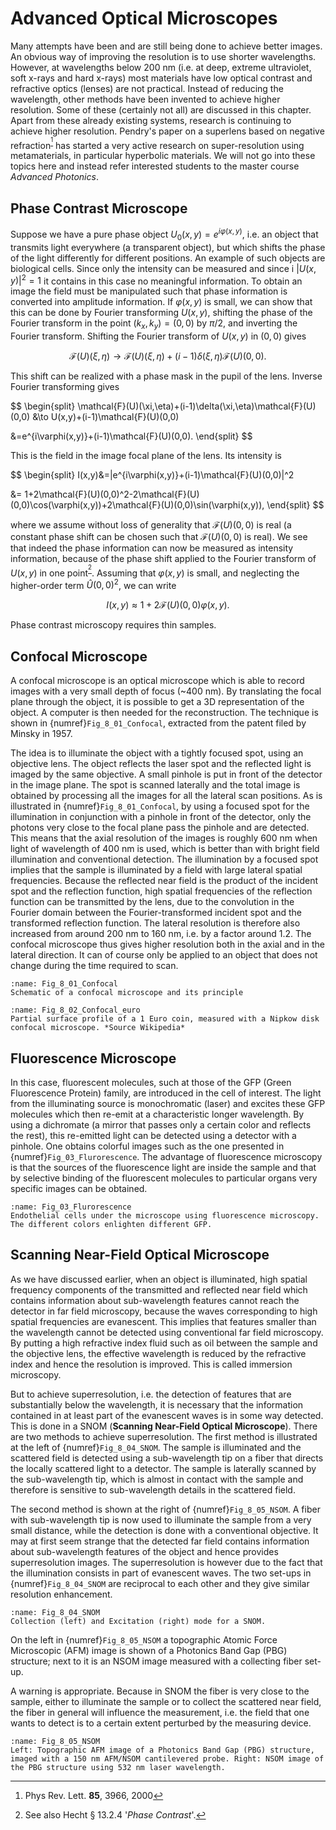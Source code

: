 # Advanced Optical Microscopes

Many attempts have been and are still being done to achieve better images. An obvious way of improving the resolution is to use shorter wavelengths. However, at wavelengths below 200 nm (i.e. at deep, extreme ultraviolet, soft x-rays and hard x-rays) most materials have low optical contrast and refractive optics (lenses) are not practical. Instead of reducing the wavelength, other methods have been invented to achieve higher resolution. Some of these (certainly not all) are discussed in this chapter.
Apart from these already existing systems, research is continuing to achieve higher resolution. Pendry's paper on a superlens based on negative refraction<sup>[^1]</sup> has started a very active research on super-resolution using metamaterials, in particular hyperbolic materials. We will not go into these topics here and instead refer interested students to the master course *Advanced Photonics*.

## Phase Contrast Microscope

Suppose we have a pure phase object $U_0(x,y)=e^{i\varphi(x,y)}$, i.e. an object that transmits light everywhere (a transparent object), but which shifts the phase of the light differently for different positions. An example of such objects are biological cells. Since only the intensity can be measured and since i $|U(x,y)|^2=1$ it contains in this case no meaningful information.
To obtain an image the field must be manipulated such that phase information is converted into amplitude information. If $\varphi(x,y)$ is small, we can show that this can be done by Fourier transforming $U(x,y)$, shifting the phase of the Fourier transform in the point $(k_x,k_y)=(0,0)$ by $\pi/2$, and inverting the Fourier transform. Shifting the Fourier transform of $U(x,y)$ in $(0,0)$ gives

$$
\mathcal{F}(U)\left(\xi,\eta\right)\to \mathcal{F}(U)(\xi,\eta)+(i-1)\delta(\xi,\eta)\mathcal{F}(U)(0,0).
$$

This shift can be realized with a phase mask in the pupil of the lens.
Inverse Fourier transforming gives

$$
\begin{split}
\mathcal{F}(U)(\xi,\eta)+(i-1)\delta(\xi,\eta)\mathcal{F}(U)(0,0) &\to U(x,y)+(i-1)\mathcal{F}(U)(0,0)


&=e^{i\varphi(x,y)}+(i-1)\mathcal{F}(U)(0,0).
\end{split}
$$

This is the field in the image focal plane of the lens. Its intensity is

$$
\begin{split}
I(x,y)&=|e^{i\varphi(x,y)}+(i-1)\mathcal{F}(U)(0,0)|^2


&= 1+2\mathcal{F}(U)(0,0)^2-2\mathcal{F}(U)(0,0)\cos(\varphi(x,y))+2\mathcal{F}(U)(0,0)\sin(\varphi(x,y)),
\end{split}
$$

where we assume without loss of generality that $\mathcal{F}(U)(0,0)$ is real (a constant phase shift can be chosen such that $\mathcal{F}(U)(0,0)$ is real).
We see that indeed the phase information can now be measured as intensity information, because of the phase shift applied to the Fourier transform of $U(x,y)$ in one point<sup>[^2]</sup>. Assuming that $\varphi(x,y)$ is small, and neglecting the higher-order term $\hat{U}(0,0)^2$, we can write

$$
I(x,y)\approx 1+2\mathcal{F}(U)(0,0)\varphi(x,y).
$$

Phase contrast microscopy requires thin samples.

## Confocal Microscope
A confocal microscope is an optical microscope which is able to record images with a very small depth of focus (~400 nm). By translating the focal plane through the object, it is possible to get a 3D representation of the object. A computer is then needed for the reconstruction.
The technique is shown in {numref}`Fig_8_01_Confocal`, extracted from the patent filed by Minsky in 1957.

The idea is to illuminate the object with a tightly focused spot, using an objective lens. The object reflects the laser spot and the reflected light is imaged by the same objective. A small pinhole is put in front of the detector in the image plane. The spot is scanned laterally and the total image is obtained by processing all the images for all the lateral scan positions.
As is illustrated in {numref}`Fig_8_01_Confocal`, by using a focused spot for the illumination in conjunction with a pinhole in front of the detector, only the photons very close to the focal plane pass the pinhole and are detected. This means that the axial resolution of the images is roughly 600 nm when light of wavelength of 400 nm is used, which is better than with bright field illumination and conventional detection. The illumination by a focused spot implies that the sample is illuminated by a field with large lateral spatial frequencies. Because the reflected near field is the product of the incident spot and the reflection function, high spatial frequencies of the reflection function can be transmitted by the lens, due to the convolution in the Fourier domain between the Fourier-transformed incident spot and the transformed reflection function. The lateral resolution is therefore also increased from around 200 nm to 160 nm, i.e. by a factor around 1.2. The confocal microscope thus gives higher resolution both in the axial and in the lateral direction. It can of course only be applied to an object that does not change during the time required to scan.


```{figure} Images/Chapter_8/Confocal.png
:name: Fig_8_01_Confocal
Schematic of a confocal microscope and its principle
```



```{figure} Images/Chapter_8/Confocal_1euro.png
:name: Fig_8_02_Confocal_euro
Partial surface profile of a 1 Euro coin, measured with a Nipkow disk confocal microscope. *Source Wikipedia*
```


## Fluorescence Microscope

In this case, fluorescent molecules, such at those of the GFP (Green Fluorescence Protein) family, are introduced in the cell of interest. The light from the illuminating source is monochromatic (laser) and excites these GFP molecules which then re-emit at a characteristic longer wavelength. By using a dichromate (a mirror that passes only a certain color and reflects the rest), this re-emitted light can be detected using a detector with a pinhole. One obtains colorful images such as the one presented in {numref}`Fig_03_Flurorescence`. The advantage of fluorescence microscopy is that the sources of the fluorescence light are inside the sample and that by selective binding of the fluorescent molecules to particular organs very specific images can be obtained.


```{figure} Images/Chapter_8/FluorescentCells.jpg
:name: Fig_03_Flurorescence
Endothelial cells under the microscope using fluorescence microscopy. The different colors enlighten different GFP.
```

	

## Scanning Near-Field Optical Microscope

As we have discussed earlier, when an object is illuminated,
high spatial frequency components of the transmitted and reflected near field which contains information about sub-wavelength features cannot reach the detector in far field microscopy, because the waves corresponding to high spatial frequencies are evanescent. This implies that features smaller than the wavelength cannot be detected using conventional far field microscopy. By putting a high refractive index fluid such as oil between the sample and the objective lens, the effective wavelength is reduced by the refractive index and hence the resolution is improved. This is called immersion microscopy.




But to achieve superresolution, i.e. the detection of features that are substantially below the wavelength, it is necessary that the information contained in at least part of the evanescent waves is in some way detected. This is done in a SNOM (**Scanning Near-Field Optical Microscope**). There are two methods to achieve superresolution. The first method is illustrated at the left of {numref}`Fig_8_04_SNOM`. The sample is illuminated and the scattered field is detected using a sub-wavelength tip on a fiber that directs the locally scattered light to a detector. The sample is laterally scanned by the sub-wavelength tip, which is almost in contact with the sample and therefore is sensitive to sub-wavelength details in the scattered field.

The second method is shown at the right of {numref}`Fig_8_05_NSOM`. A fiber with sub-wavelength tip is now used to illuminate the sample from a very small distance, while the detection is done with a conventional objective. It may at first seem strange that the detected far field contains information about sub-wavelength features of the object and hence provides superresolution images. The superresolution is however due to the fact that the illumination consists in part of evanescent waves.
The two set-ups in {numref}`Fig_8_04_SNOM` are reciprocal to each other and they give similar resolution enhancement.

```{figure} Images/Chapter_8/NSOM_Collection.jpg
:name: Fig_8_04_SNOM
Collection (left) and Excitation (right) mode for a SNOM.
```


On the left in {numref}`Fig_8_05_NSOM` a topographic Atomic Force Microscopic (AFM) image is shown of a Photonics Band Gap (PBG) structure; next to it is an NSOM image measured with a collecting fiber set-up.

A warning is appropriate.
Because in SNOM the fiber is very close to the sample, either to illuminate the sample or to collect the scattered near field, the fiber in general will influence the measurement, i.e. the field that one wants to detect is to a certain extent perturbed by the measuring device.

```{figure} Images/Chapter_8/NSOM_imageA.jpg
:name: Fig_8_05_NSOM
Left: Topographic AFM image of a Photonics Band Gap (PBG) structure, imaged with a 150 nm AFM/NSOM cantilevered probe. Right: NSOM image of the PBG structure using 532 nm laser wavelength.
```




[^1]: Phys Rev. Lett. **85**, 3966, 2000

[^2]: See also Hecht &sect; 13.2.4 '*Phase Contrast*'.
